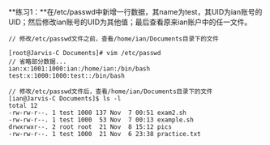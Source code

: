**练习1：**在/etc/passwd中新增一行数据，其name为test，其UID为ian账号的UID；然后修改ian账号的UID为其他值；最后查看原来ian账户中的任一文件。

    // 修改/etc/passwd文件之前，查看/home/ian/Documents目录下的文件

    [root@Jarvis-C Documents]# vim /etc/passwd
    // 省略部分数据...
    ian:x:1001:1000:ian:/home/ian:/bin/bash
    test:x:1000:1000:test::/bin/bash

    // 修改/etc/passwd文件后，查看/home/ian/Documents目录下的文件
    [ian@Jarvis-C Documents]$ ls -l
    total 12
    -rw-rw-r--. 1 test 1000 137 Nov  7 00:51 exam2.sh
    -rw-rw-r--. 1 test 1000  53 Nov  7 00:13 example.sh
    drwxrwxr--. 2 root root  21 Nov  8 15:12 pics
    -rw-rw-r--. 1 test 1000  21 Nov  6 23:38 practice.txt
